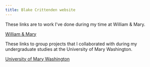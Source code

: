 ```yaml
---
title: Blake Crittenden website
---
```


These links are to work I've done during my time at William & Mary.

[William & Mary](/William_Mary/index.md)

These links to group projects that I collaborated with during my undergraduate studies at the University of Mary Washington.

[University of Mary Washington](/UMW/index.md)
